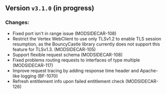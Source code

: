 ## Version `v3.1.0` (in progress)
### Changes:
* Fixed port isn't in range issue (MODSIDECAR-108)
* Restrict the Vertex WebClient to use only TLSv1.2 to enable TLS session resumption, as the BouncyCastle library currently does not support this feature for TLSv1.3. (MODSIDECAR-105)
* Support flexible request schema (MODSIDECAR-108)
* Fixed problems routing requests to interfaces of type multiple (MODSIDECAR-117)
* Improve request tracing by adding response time header and Apache-like logging (BF-1070)
* Refresh entitlement info upon failed entitlement check (MODSIDECAR-126)